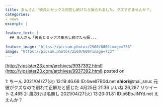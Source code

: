 ```yaml
---
title: まんさん「彼氏とセックス拒否し続けたら振られました。クズすぎませんか？」
categories:
- news
excerpt: |
  
feature_text: |
  ## まんさん「彼氏とセックス拒否し続けたら振...
  
feature_image: "https://picsum.photos/2560/600?image=733"
image: "https://picsum.photos/2560/600?image=733"
---
```


[http://vipsister23.com/archives/9937392.html](http://vipsister23.com/archives/9937392.html)
posted on 

<!--more-->

1: ちーん 2021/04/27(火) 13:19:46.68 ID:4weII7B0d.net 𝐬𝐡𝐢𝐨𝐫𝐢@mai_snuc 元彼がクズなので別れて正解だと感じた 4月25日 21:36 いいね:26,287 リツイート:2,465 2: 風吹けば名無し 2021/04/27(火) 13:20:01.81 ID:p6EbJiNYd.net ええんか？
